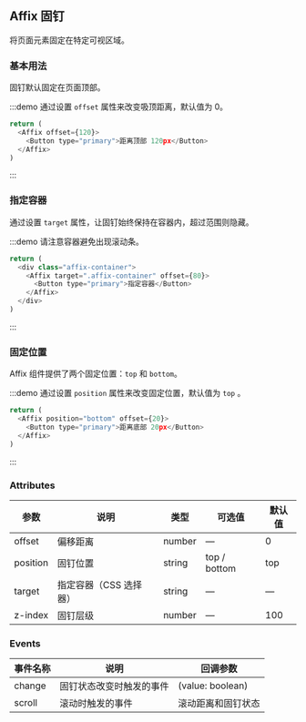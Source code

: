 ## Affix 固钉

将页面元素固定在特定可视区域。

### 基本用法

固钉默认固定在页面顶部。

:::demo 通过设置 `offset` 属性来改变吸顶距离，默认值为 0。
```js
return (
  <Affix offset={120}>
    <Button type="primary">距离顶部 120px</Button>
  </Affix>
)
```
:::

### 指定容器

通过设置 `target` 属性，让固钉始终保持在容器内，超过范围则隐藏。

:::demo 请注意容器避免出现滚动条。
```js
return (
  <div class="affix-container">
    <Affix target=".affix-container" offset={80}>
      <Button type="primary">指定容器</Button>
    </Affix>
  </div>
)
```
:::

### 固定位置

Affix 组件提供了两个固定位置：`top` 和 `bottom`。

:::demo 通过设置 `position` 属性来改变固定位置，默认值为 `top` 。
```js
return (
  <Affix position="bottom" offset={20}>
    <Button type="primary">距离底部 20px</Button>
  </Affix>
)
```
:::

### Attributes
| 参数      | 说明          | 类型      | 可选值                           | 默认值  |
|---------- |-------------- |---------- |--------------------------------  |-------- |
| offset     | 偏移距离           | number | — | 0 |
| position | 固钉位置 | string | top / bottom | top |
| target | 指定容器（CSS 选择器） | string | — | — |
| z-index | 固钉层级 | number | — | 100 |

### Events
| 事件名称 | 说明 | 回调参数 |
|---------- |-------- |---------- |
| change | 固钉状态改变时触发的事件 | (value: boolean) |
| scroll | 滚动时触发的事件 | 滚动距离和固钉状态 |
